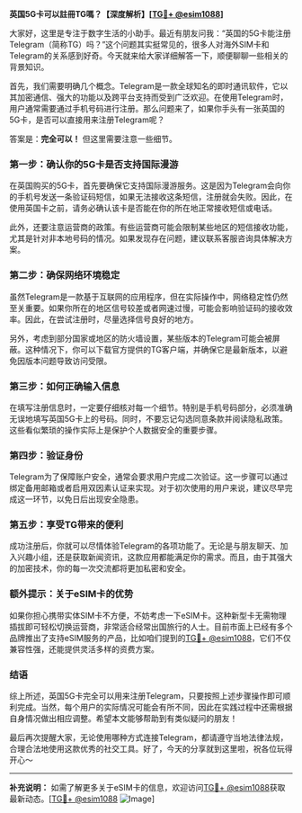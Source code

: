**英国5G卡可以註冊TG嗎？【深度解析】[[TG💪+ @esim1088](https://t.me/s/esim1088)]**

大家好，这里是专注于数字生活的小助手。最近有朋友问我：“英国的5G卡能注册Telegram（简称TG）吗？”这个问题其实挺常见的，很多人对海外SIM卡和Telegram的关系感到好奇。今天就来给大家详细解答一下，顺便聊聊一些相关的背景知识。

首先，我们需要明确几个概念。Telegram是一款全球知名的即时通讯软件，它以其加密通信、强大的功能以及跨平台支持而受到广泛欢迎。在使用Telegram时，用户通常需要通过手机号码进行注册。那么问题来了，如果你手头有一张英国的5G卡，是否可以直接用来注册Telegram呢？

答案是：**完全可以！** 但这里需要注意一些细节。

### **第一步：确认你的5G卡是否支持国际漫游**
在英国购买的5G卡，首先要确保它支持国际漫游服务。这是因为Telegram会向你的手机号发送一条验证码短信，如果无法接收这条短信，注册就会失败。因此，在使用英国卡之前，请务必确认该卡是否能在你的所在地正常接收短信或电话。

此外，还要注意运营商的政策。有些运营商可能会限制某些地区的短信接收功能，尤其是针对非本地号码的情况。如果发现存在问题，建议联系客服咨询具体解决方案。

### **第二步：确保网络环境稳定**
虽然Telegram是一款基于互联网的应用程序，但在实际操作中，网络稳定性仍然至关重要。如果你所在的地区信号较差或者网速过慢，可能会影响验证码的接收效率。因此，在尝试注册时，尽量选择信号良好的地方。

另外，考虑到部分国家或地区的防火墙设置，某些版本的Telegram可能会被屏蔽。这种情况下，你可以下载官方提供的TG客户端，并确保它是最新版本，以避免因版本问题导致访问受限。

### **第三步：如何正确输入信息**
在填写注册信息时，一定要仔细核对每一个细节。特别是手机号码部分，必须准确无误地填写英国5G卡上的号码。同时，不要忘记勾选同意条款并阅读隐私政策。这些看似繁琐的操作实际上是保护个人数据安全的重要步骤。

### **第四步：验证身份**
Telegram为了保障账户安全，通常会要求用户完成二次验证。这一步骤可以通过绑定备用邮箱或者启用双因素认证来实现。对于初次使用的用户来说，建议尽早完成这一环节，以免日后出现安全隐患。

### **第五步：享受TG带来的便利**
成功注册后，你就可以尽情体验Telegram的各项功能了。无论是与朋友聊天、加入兴趣小组，还是获取新闻资讯，这款应用都能满足你的需求。而且，由于其强大的加密技术，你的每一次交流都将更加私密和安全。

### **额外提示：关于eSIM卡的优势**
如果你担心携带实体SIM卡不方便，不妨考虑一下eSIM卡。这种新型卡无需物理插拔即可轻松切换运营商，非常适合经常出国旅行的人士。目前市面上已经有多个品牌推出了支持eSIM服务的产品，比如咱们提到的[TG💪+ @esim1088](https://t.me/s/esim1088)，它们不仅兼容性强，还能提供灵活多样的资费方案。

### **结语**
综上所述，英国5G卡完全可以用来注册Telegram，只要按照上述步骤操作即可顺利完成。当然，每个用户的实际情况可能会有所不同，因此在实践过程中还需根据自身情况做出相应调整。希望本文能够帮助到有类似疑问的朋友！

最后再次提醒大家，无论使用哪种方式连接Telegram，都请遵守当地法律法规，合理合法地使用这款优秀的社交工具。好了，今天的分享就到这里啦，祝各位玩得开心～

---

**补充说明：**
如需了解更多关于eSIM卡的信息，欢迎访问[TG💪+ @esim1088](https://t.me/s/esim1088)获取最新动态。[[TG💪+ @esim1088](https://t.me/s/esim1088) ![Image](https://i.postimg.cc/4NQfJmqS/Snipaste-2025-05-13-00-14-12.png)]